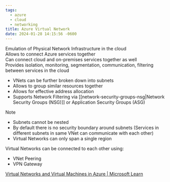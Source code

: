 ```yaml
---
tags:
  - azure
  - cloud
  - networking
title: Azure Virtual Network
date: 2024-01-28 14:15:56 -0600
---
```


Emulation of Physical Network Infrastructure in the cloud  
Allows to connect Azure services together  
Can connect cloud and on-premises services together as well  
Provides isolation, monitoring, segmentation, communication, filtering between services in the cloud

* VNets can be further broken down into subnets
* Allows to group similar resources together
* Allows for effective address allocation
* Supports Network Filtering via [[network-security-groups-nsg|Network Security Groups (NSG)]] or Application Security Groups (ASG)

 > [!NOTE]
 > * Subnets cannot be nested  
 > * By default there is no security boundary around subnets (Services in different subnets in same VNet can communicate with each other)  
 > * Virtual Networks can only span a single region

Virtual Networks can be connected to each other using:
* VNet Peering
* VPN Gateway

[Virtual Networks and Virtual Machines in Azure | Microsoft Learn](https://learn.microsoft.com/en-us/azure/virtual-network/network-overview)